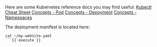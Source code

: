 Here are some Kubernetes reference docs you may find useful:
[Kubectl Cheat Sheet](https://kubernetes.io/docs/reference/kubectl/cheatsheet/)
[Concepts - Pod](https://kubernetes.io/docs/concepts/workloads/pods/pod/)
[Concepts - Depoyment](https://kubernetes.io/docs/concepts/workloads/controllers/deployment/)
[Concepts - Namespaces](https://kubernetes.io/docs/concepts/overview/working-with-objects/namespaces/)

The deployment manifest is located here:

```
cat ~/my-website.yaml
```{{ execute }}
